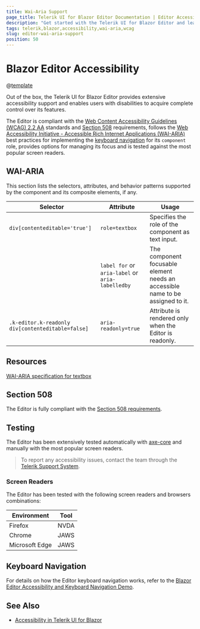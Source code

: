 ```yaml
---
title: Wai-Aria Support
page_title: Telerik UI for Blazor Editor Documentation | Editor Accessibility
description: "Get started with the Telerik UI for Blazor Editor and learn about its accessibility support for WAI-ARIA, Section 508, and WCAG 2.2."
tags: telerik,blazor,accessibility,wai-aria,wcag
slug: editor-wai-aria-support 
position: 50 
---
```


# Blazor Editor Accessibility

@[template](/_contentTemplates/common/parameters-table-styles.md#table-layout)



Out of the box, the Telerik UI for Blazor Editor provides extensive accessibility support and enables users with disabilities to acquire complete control over its features.


The Editor is compliant with the [Web Content Accessibility Guidelines (WCAG) 2.2 AA](https://www.w3.org/TR/WCAG22/) standards and [Section 508](https://www.section508.gov/) requirements, follows the [Web Accessibility Initiative - Accessible Rich Internet Applications (WAI-ARIA)](https://www.w3.org/WAI/ARIA/apg/) best practices for implementing the [keyboard navigation](#keyboard-navigation) for its `component` role, provides options for managing its focus and is tested against the most popular screen readers.

## WAI-ARIA


This section lists the selectors, attributes, and behavior patterns supported by the component and its composite elements, if any.

| Selector | Attribute | Usage |
| -------- | --------- | ----- |
| `div[contenteditable='true']` | `role=textbox` | Specifies the role of the component as text input. |
|  | `label for` or `aria-label` or `aria-labelledby` | The component focusable element needs an accessible name to be assigned to it. |
| `.k-editor.k-readonly div[contenteditable=false]` | `aria-readonly=true` | Attribute is rendered only when the Editor is readonly. |

## Resources

[WAI-ARIA specification for textbox](https://www.w3.org/TR/wai-aria-1.2/#textbox)

## Section 508


The Editor is fully compliant with the [Section 508 requirements](http://www.section508.gov/).

## Testing


The Editor has been extensively tested automatically with [axe-core](https://github.com/dequelabs/axe-core) and manually with the most popular screen readers.

> To report any accessibility issues, contact the team through the [Telerik Support System](https://www.telerik.com/account/support-center).

### Screen Readers


The Editor has been tested with the following screen readers and browsers combinations:

| Environment | Tool |
| ----------- | ---- |
| Firefox | NVDA |
| Chrome | JAWS |
| Microsoft Edge | JAWS |



## Keyboard Navigation

For details on how the Editor keyboard navigation works, refer to the [Blazor Editor Accessibility and Keyboard Navigation Demo](https://demos.telerik.com/blazor-ui/editor/keyboard-navigation).

## See Also

* [Accessibility in Telerik UI for Blazor](slug:accessibility-overview)